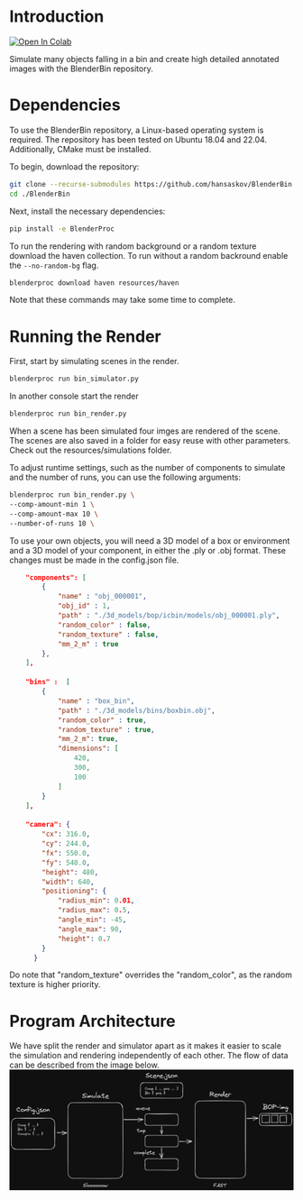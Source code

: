 # Introduction

[![Open In Colab](https://colab.research.google.com/assets/colab-badge.svg)](https://colab.research.google.com/github/hansaskov/BlenderBin/blob/master/examples/colab.ipynb)

Simulate many objects falling in a bin and create high detailed annotated images with the BlenderBin repository.

# Dependencies

To use the BlenderBin repository, a Linux-based operating system is required. The repository has been tested on Ubuntu 18.04 and 22.04. Additionally, CMake must be installed.

To begin, download the repository:

```bash
git clone --recurse-submodules https://github.com/hansaskov/BlenderBin
cd ./BlenderBin
```

Next, install the necessary dependencies:

```bash
pip install -e BlenderProc
```

To run the rendering with random background or a random texture download the haven collection. To run without a random backround enable the `--no-random-bg` flag.

```bash
blenderproc download haven resources/haven
```

Note that these commands may take some time to complete.

# Running the Render

First, start by simulating scenes in the render.

```bash
blenderproc run bin_simulator.py
```

In another console start the render

```bash
blenderproc run bin_render.py
```

When a scene has been simulated four imges are rendered of the scene. The scenes are also saved in a folder for easy reuse with other parameters. Check out the resources/simulations folder.

To adjust runtime settings, such as the number of components to simulate and the number of runs, you can use the following arguments:

```bash
blenderproc run bin_render.py \
--comp-amount-min 1 \
--comp-amount-max 10 \
--number-of-runs 10 \
```

To use your own objects, you will need a 3D model of a box or environment and a 3D model of your component, in either the .ply or .obj format. These changes must be made in the config.json file.

```json
    "components": [
        {
            "name" : "obj_000001",
            "obj_id" : 1,
            "path" : "./3d_models/bop/icbin/models/obj_000001.ply",
            "random_color" : false,
            "random_texture" : false,
            "mm_2_m" : true
        },
    ],

    "bins" :  [
        {
            "name" : "box_bin",
            "path" : "./3d_models/bins/boxbin.obj",
            "random_color" : true, 
            "random_texture" : true,
            "mm_2_m": true,
            "dimensions": [
                420,
                300,
                100
            ]
        }
    ],

    "camera": {
        "cx": 316.0,
        "cy": 244.0,
        "fx": 550.0,
        "fy": 540.0,
        "height": 480,
        "width": 640,
        "positioning": {
            "radius_min": 0.01,
            "radius_max": 0.5,
            "angle_min": -45,
            "angle_max": 90,
            "height": 0.7
        }
      }
```

Do note that "random_texture" overrides the "random_color", as the random texture is higher priority.

# Program Architecture

We have split the render and simulator apart as it makes it easier to scale the simulation and rendering independently of each other. The flow of data can be described from the image below.
![Dataflow](images/BlenderBin-dataflow.png)
